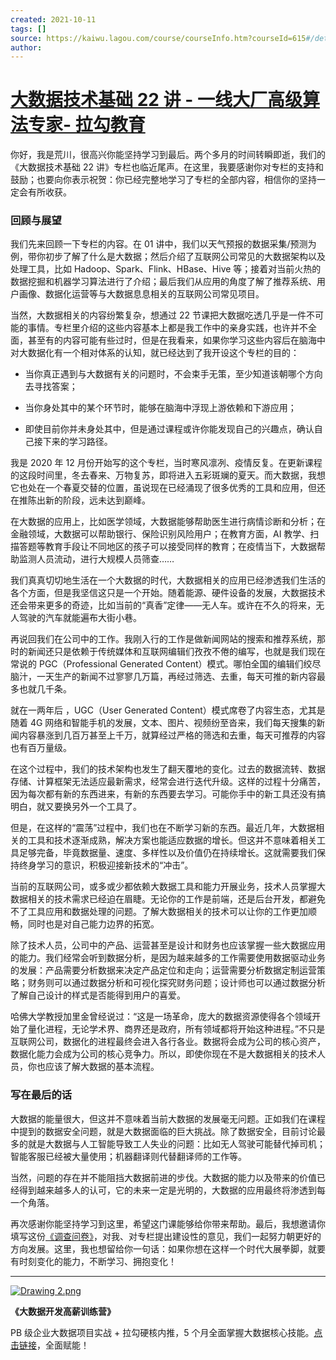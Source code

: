 ```yaml
---
created: 2021-10-11
tags: []
source: https://kaiwu.lagou.com/course/courseInfo.htm?courseId=615#/detail/pc?id=6512
author: 
---
```


# [大数据技术基础 22 讲 - 一线大厂高级算法专家- 拉勾教育](https://kaiwu.lagou.com/course/courseInfo.htm?courseId=615#/detail/pc?id=6512)


你好，我是荒川，很高兴你能坚持学习到最后。两个多月的时间转瞬即逝，我们的《大数据技术基础 22 讲》专栏也临近尾声。在这里，我要感谢你对专栏的支持和鼓励；也要向你表示祝贺：你已经完整地学习了专栏的全部内容，相信你的坚持一定会有所收获。

### 回顾与展望

我们先来回顾一下专栏的内容。在 01 讲中，我们以天气预报的数据采集/预测为例，带你初步了解了什么是大数据；然后介绍了互联网公司常见的大数据架构以及处理工具，比如 Hadoop、Spark、Flink、HBase、Hive 等；接着对当前火热的数据挖掘和机器学习算法进行了介绍；最后我们从应用的角度了解了推荐系统、用户画像、数据化运营等与大数据息息相关的互联网公司常见项目。

当然，大数据相关的内容纷繁复杂，想通过 22 节课把大数据吃透几乎是一件不可能的事情。专栏里介绍的这些内容基本上都是我工作中的亲身实践，也许并不全面，甚至有的内容可能有些过时，但是在我看来，如果你学习这些内容后在脑海中对大数据化有一个相对体系的认知，就已经达到了我开设这个专栏的目的：

-   当你真正遇到与大数据有关的问题时，不会束手无策，至少知道该朝哪个方向去寻找答案；
    
-   当你身处其中的某个环节时，能够在脑海中浮现上游依赖和下游应用；
    
-   即使目前你并未身处其中，但是通过课程或许你能发现自己的兴趣点，确认自己接下来的学习路径。
    

我是 2020 年 12 月份开始写的这个专栏，当时寒风凛冽、疫情反复。在更新课程的这段时间里，冬去春来、万物复苏，即将进入五彩斑斓的夏天。而大数据，我想它也处在一个春夏交替的位置，虽说现在已经涌现了很多优秀的工具和应用，但还在推陈出新的阶段，远未达到巅峰。

在大数据的应用上，比如医学领域，大数据能够帮助医生进行病情诊断和分析；在金融领域，大数据可以帮助银行、保险识别风险用户；在教育方面，AI 教学、扫描答题等教育手段让不同地区的孩子可以接受同样的教育；在疫情当下，大数据帮助监测人员流动，进行大规模人员筛查……

我们真真切切地生活在一个大数据的时代，大数据相关的应用已经渗透我们生活的各个方面，但是我坚信这只是一个开始。随着能源、硬件设备的发展，大数据技术还会带来更多的奇迹，比如当前的“真香”定律——无人车。或许在不久的将来，无人驾驶的汽车就能遍布大街小巷。

再说回我们在公司中的工作。我刚入行的工作是做新闻网站的搜索和推荐系统，那时的新闻还只是依赖于传统媒体和互联网编辑们孜孜不倦的编写，也就是我们现在常说的 PGC（Professional Generated Content）模式。哪怕全国的编辑们绞尽脑汁，一天生产的新闻不过寥寥几万篇，再经过筛选、去重，每天可推的新内容最多也就几千条。

就在一两年后 ，UGC（User Generated Content）模式席卷了内容生态，尤其是随着 4G 网络和智能手机的发展，文本、图片、视频纷至沓来，我们每天搜集的新闻内容暴涨到几百万甚至上千万，就算经过严格的筛选和去重，每天可推荐的内容也有百万量级。

在这个过程中，我们的技术架构也发生了翻天覆地的变化。过去的数据流转、数据存储、计算框架无法适应最新需求，经常会进行迭代升级。这样的过程十分痛苦，因为每次都有新的东西进来，有新的东西要去学习。可能你手中的新工具还没有搞明白，就又要换另外一个工具了。

但是，在这样的“震荡”过程中，我们也在不断学习新的东西。最近几年，大数据相关的工具和技术逐渐成熟，解决方案也能适应数据的增长。但这并不意味着相关工具足够完备，毕竟数据量、速度、多样性以及价值仍在持续增长。这就需要我们保持终身学习的意识，积极迎接新技术的“冲击”。

当前的互联网公司，或多或少都依赖大数据工具和能力开展业务，技术人员掌握大数据相关的技术需求已经迫在眉睫。无论你的工作是前端，还是后台开发，都避免不了工具应用和数据处理的问题。了解大数据相关的技术可以让你的工作更加顺畅，同时也是对自己能力边界的拓宽。

除了技术人员，公司中的产品、运营甚至是设计和财务也应该掌握一些大数据应用的能力。我们经常会听到数据分析，是因为越来越多的工作需要使用数据驱动业务的发展：产品需要分析数据来决定产品定位和走向；运营需要分析数据定制运营策略；财务则可以通过数据分析和可视化探究财务问题；设计师也可以通过数据分析了解自己设计的样式是否能得到用户的喜爱。

哈佛大学教授加里金曾经说过：“这是一场革命，庞大的数据资源使得各个领域开始了量化进程，无论学术界、商界还是政府，所有领域都将开始这种进程。”不只是互联网公司，数据化的进程最终会进入各行各业。数据将会成为公司的核心资产，数据化能力会成为公司的核心竞争力。所以，即使你现在不是大数据相关的技术人员，你也应该了解大数据的基本流程。

### 写在最后的话

大数据的能量很大，但这并不意味着当前大数据的发展毫无问题。正如我们在课程中提到的数据安全问题，就是大数据面临的巨大挑战。除了数据安全，目前讨论最多的就是大数据与人工智能导致工人失业的问题：比如无人驾驶可能替代掉司机；智能客服已经被大量使用；机器翻译则代替翻译师的工作等。

当然，问题的存在并不能阻挡大数据前进的步伐。大数据的能力以及带来的价值已经得到越来越多人的认可，它的未来一定是光明的，大数据的应用最终将渗透到每一个角落。

再次感谢你能坚持学习到这里，希望这门课能够给你带来帮助。最后，我想邀请你填写这份[《调查问卷》](https://wj.qq.com/s2/8315031/e2ef/?fileGuid=xxQTRXtVcqtHK6j8)，对我、对专栏提出建设性的意见，我们一起努力朝更好的方向发展。这里，我也想留给你一句话：如果你想在这样一个时代大展拳脚，就要有时刻变化的能力，不断学习、拥抱变化！

___

[![Drawing 2.png](https://s0.lgstatic.com/i/image6/M00/00/6D/Cgp9HWAaHaOAI85HAAUCrlmIuEw966.png)](https://shenceyun.lagou.com/r/rJs)

**《大数据开发高薪训练营》**

PB 级企业大数据项目实战 + 拉勾硬核内推，5 个月全面掌握大数据核心技能。[点击链接](https://shenceyun.lagou.com/r/rJs)，全面赋能！

